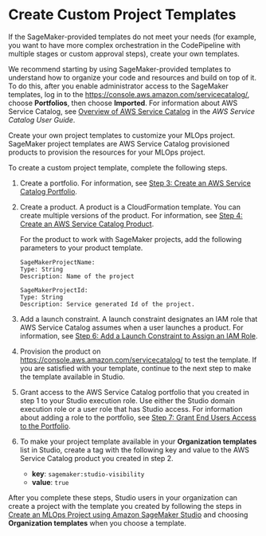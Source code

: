 # Create Custom Project Templates<a name="sagemaker-projects-templates-custom"></a>

If the SageMaker\-provided templates do not meet your needs \(for example, you want to have more complex orchestration in the CodePipeline with multiple stages or custom approval steps\), create your own templates\.

We recommend starting by using SageMaker\-provided templates to understand how to organize your code and resources and build on top of it\. To do this, after you enable administrator access to the SageMaker templates, log in to the [https://console\.aws\.amazon\.com/servicecatalog/](https://console.aws.amazon.com/servicecatalog/), choose **Portfolios**, then choose **Imported**\. For information about AWS Service Catalog, see [Overview of AWS Service Catalog](https://docs.aws.amazon.com/servicecatalog/latest/adminguide/what-is_concepts.html) in the *AWS Service Catalog User Guide*\.

Create your own project templates to customize your MLOps project\. SageMaker project templates are AWS Service Catalog provisioned products to provision the resources for your MLOps project\. 

To create a custom project template, complete the following steps\.

1. Create a portfolio\. For information, see [Step 3: Create an AWS Service Catalog Portfolio](https://docs.aws.amazon.com/servicecatalog/latest/adminguide/getstarted-portfolio.html)\.

1. Create a product\. A product is a CloudFormation template\. You can create multiple versions of the product\. For information, see [Step 4: Create an AWS Service Catalog Product](https://docs.aws.amazon.com/servicecatalog/latest/adminguide/getstarted-product.html)\.

   For the product to work with SageMaker projects, add the following parameters to your product template\.

   ```
   SageMakerProjectName:
   Type: String
   Description: Name of the project
   
   SageMakerProjectId:
   Type: String
   Description: Service generated Id of the project.
   ```

1. Add a launch constraint\. A launch constraint designates an IAM role that AWS Service Catalog assumes when a user launches a product\. For information, see [Step 6: Add a Launch Constraint to Assign an IAM Role](https://docs.aws.amazon.com/servicecatalog/latest/adminguide/getstarted-launchconstraint.html)\.

1. Provision the product on [https://console\.aws\.amazon\.com/servicecatalog/](https://console.aws.amazon.com/servicecatalog/) to test the template\. If you are satisfied with your template, continue to the next step to make the template available in Studio\.

1. Grant access to the AWS Service Catalog portfolio that you created in step 1 to your Studio execution role\. Use either the Studio domain execution role or a user role that has Studio access\. For information about adding a role to the portfolio, see [Step 7: Grant End Users Access to the Portfolio](https://docs.aws.amazon.com/servicecatalog/latest/adminguide/getstarted-deploy.html)\.

1. To make your project template available in your **Organization templates** list in Studio, create a tag with the following key and value to the AWS Service Catalog product you created in step 2\.
   + **key**: `sagemaker:studio-visibility`
   + **value**: `true`

After you complete these steps, Studio users in your organization can create a project with the template you created by following the steps in [Create an MLOps Project using Amazon SageMaker Studio](sagemaker-projects-create.md) and choosing **Organization templates** when you choose a template\.